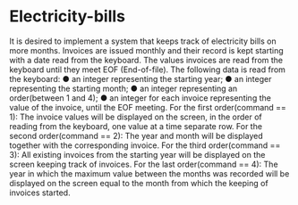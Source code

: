 # Electricity-bills
It is desired to implement a system that keeps track of electricity bills on more months. Invoices are issued monthly and their record is kept starting with a date read from the keyboard. The values invoices are read from the keyboard until they meet EOF (End-of-file).
The following data is read from the keyboard:
● an integer representing the starting year;
● an integer representing the starting month;
● an integer representing an order(between 1 and 4);
● an integer for each invoice representing the value of the invoice, until the EOF meeting.
For the first order(command == 1): The invoice values will be displayed on the screen, in the order of reading from the keyboard, one value at a time
separate row.
For the second order(command == 2): The year and month will be displayed together with the corresponding invoice.
For the third order(command == 3): All existing invoices from the starting year will be displayed on the screen
keeping track of invoices.
For the last order(command == 4): The year in which the maximum value between the months was recorded will be displayed on the screen
equal to the month from which the keeping of invoices started.

